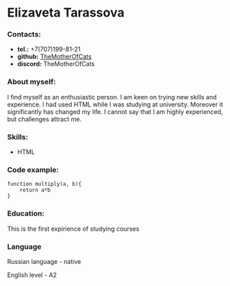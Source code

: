 # **Elizaveta Tarassova**

### Contacts:
* **tel.:** +7(707)199-81-21
* **github:** [TheMotherOfCats](https://github.com/TheMotherOfCats)
* **discord:** TheMotherOfCats

### About myself:
I find myself as an enthusiastic person. I am keen on trying new skills and experience.  I had used HTML while I was studying at university. Moreover it significantly has changed my life. I cannot say that I am highly experienced, but challenges attract me.

### Skills:
* HTML

### Code example:

```
function multiply(a, b){  
    return a*b  
}
```

### Education:
This is the first expirience of studying courses

### Language
Russian language - native


English level - A2
